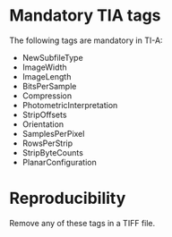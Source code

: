 # Mandatory TIA tags
The following tags are mandatory in TI-A:

- NewSubfileType
- ImageWidth
- ImageLength
- BitsPerSample
- Compression
- PhotometricInterpretation
- StripOffsets
- Orientation
- SamplesPerPixel
- RowsPerStrip
- StripByteCounts
- PlanarConfiguration

# Reproducibility

Remove any of these tags in a TIFF file.
